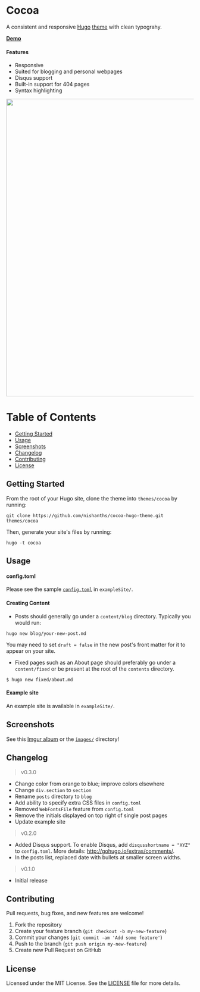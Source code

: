 # Cocoa

A consistent and responsive [Hugo](http://gohugo.io) [theme](https://github.com/spf13/hugoThemes/) with clean typograhy.

[__Demo__](http://themes.gohugo.io/theme/cocoa/)

#### Features

* Responsive
* Suited for blogging and personal webpages
* Disqus support
* Built-in support for 404 pages
* Syntax highlighting

<img src="http://i.imgur.com/jdstF9j.png" width="800">

# Table of Contents

* [Getting Started](#getting-started)
* [Usage](#usage)
* [Screenshots](#screenshots)
* [Changelog](#changelog)
* [Contributing](#contributing)
* [License](#license)

## Getting Started 

From the root of your Hugo site, clone the theme into `themes/cocoa` by running:

````
git clone https://github.com/nishanths/cocoa-hugo-theme.git themes/cocoa
````

Then, generate your site's files by running:

````
hugo -t cocoa
````

## Usage

#### config.toml

Please see the sample [`config.toml`](https://github.com/nishanths/cocoa-hugo-theme/blob/master/exampleSite/config.toml) in `exampleSite/`.

#### Creating Content

* Posts should generally go under a `content/blog` directory. Typically you would run:

````
hugo new blog/your-new-post.md
````

You may need to set `draft = false` in the new post's front matter for it to appear on your site.

* Fixed pages such as an About page should preferably go under a `content/fixed` or be present at the root of the `contents` directory.

````
$ hugo new fixed/about.md
````

#### Example site

An example site is available in `exampleSite/`.

## Screenshots

See this [Imgur album](http://imgur.com/a/skabh) or the [`images/`](https://github.com/nishanths/cocoa-hugo-theme/tree/master/images) directory!

## Changelog

> v0.3.0

- Change color from orange to blue; improve colors elsewhere
- Change `div.section` to `section`
- Rename  `posts` directory to `blog`
- Add ability to specify extra CSS files in `config.toml`
- Removed `WebFontsFile` feature from `config.toml`
- Remove the initials displayed on top right of single post pages
- Update example site

> v0.2.0

* Added Disqus support. To enable Disqus, add `disqusshortname = "XYZ"` to `config.toml`. More details: <http://gohugo.io/extras/comments/>.
* In the posts list, replaced date with bullets at smaller screen widths.

> v0.1.0

* Initial release

## Contributing

Pull requests, bug fixes, and new features are welcome!

1. Fork the repository
2. Create your feature branch (`git checkout -b my-new-feature`)
3. Commit your changes (`git commit -am 'Add some feature'`)
4. Push to the branch (`git push origin my-new-feature`)
5. Create new Pull Request on GitHub

## License

Licensed under the MIT License. See the [LICENSE](https://github.com/nishanths/cocoa-hugo-theme/blob/master/LICENSE.md) file for more details.
